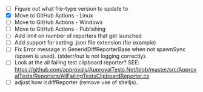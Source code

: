 * [ ] Figure out what file-type version to update to
* [x] Move to GitHub Actions - Linux
* [ ] Move to GitHub Actions - Windows
* [ ] Move to GitHub Actions - Publishing
* [ ] Add limit on number of reporters that get launched
* [ ] Add support for setting .json file extension (for example)
* [ ] Fix Error message in GeneridDiffReporterBase when not spawnSync (spawn is used). (stderr/out is not logging correctly).
* [ ] Look at the all failing test clipboard reporter? SEE: https://github.com/approvals/ApprovalTests.Net/blob/master/src/ApprovalTests/Reporters/AllFailingTestsClipboardReporter.cs
* [ ] adjust how icdiffReporter (remove use of shelljs).
